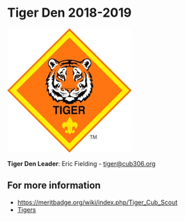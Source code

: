 # Tiger Den 2018-2019 #

![alt text](../../images/dens/tiger.png "cub scout tiger rank")

**Tiger Den Leader**: Eric Fielding - [tiger@cub306.org](mailto:tiger@cub306.org)

## For more information ##

* https://meritbadge.org/wiki/index.php/Tiger_Cub_Scout
* [Tigers](https://cubscouts.org/library/welcome-to-tiger-cub-scouting/)

